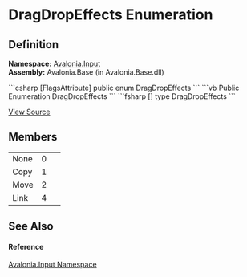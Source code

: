 # DragDropEffects Enumeration




## Definition
**Namespace:** <a href="N_Avalonia_Input">Avalonia.Input</a>  
**Assembly:** Avalonia.Base (in Avalonia.Base.dll)

<Tabs groupId="api-code-preview">
<TabItem value="csharp" label="C#">
```csharp
[FlagsAttribute]
public enum DragDropEffects
```
</TabItem>
<TabItem value="vb" label="VB">
```vb
<FlagsAttribute>
Public Enumeration DragDropEffects
```
</TabItem>
<TabItem value="fsharp" label="F#">
```fsharp
[<FlagsAttribute>]
type DragDropEffects
```
</TabItem>
</Tabs>



<a href="https://github.com/AvaloniaUI/Avalonia/tree/master/src/Avalonia.Base/Input/DragDropEffects.cs" title="View the source code">View Source</a>



## Members
<table>
<tr>
<td>None</td>
<td>0</td>
<td> </td>
</tr>
<tr>
<td>Copy</td>
<td>1</td>
<td> </td>
</tr>
<tr>
<td>Move</td>
<td>2</td>
<td> </td>
</tr>
<tr>
<td>Link</td>
<td>4</td>
<td> </td>
</tr>
</table>

## See Also


#### Reference
<a href="N_Avalonia_Input">Avalonia.Input Namespace</a>  

